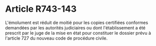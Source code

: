 # Article R743-143

L'émolument est réduit de moitié pour les copies certifiées conformes demandées par les autorités judiciaires ou dont l'établissement a été prescrit par le juge de la mise en état pour constituer le dossier prévu à l'article 727 du nouveau code de procédure civile.
